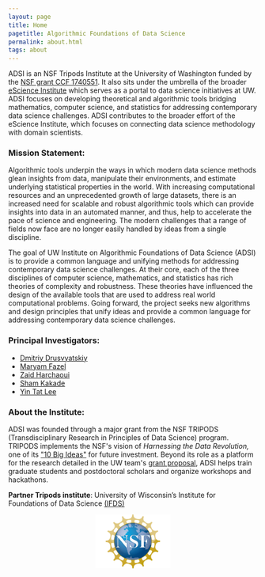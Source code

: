 ```yaml
---
layout: page
title: Home
pagetitle: Algorithmic Foundations of Data Science
permalink: about.html
tags: about
---
```

ADSI is an NSF Tripods Institute at the University of Washington funded by the [NSF grant CCF 1740551](https://www.nsf.gov/awardsearch/showAward?AWD_ID=1740551). It also sits under the umbrella of the broader [eScience Institute](http://escience.washington.edu/) which serves as a portal to data science initiatives at UW. ADSI focuses on developing theoretical and algorithmic tools bridging mathematics, computer science, and statistics for addressing contemporary data science challenges. ADSI contributes to the broader effort of the eScience Institute, which focuses on connecting data science methodology with domain scientists.

### Mission Statement:
Algorithmic tools underpin the ways in which modern data science methods glean insights from data, manipulate their environments, and estimate underlying statistical properties in the world. With increasing computational resources and an unprecedented growth of large datasets, there is an increased need for scalable and robust algorithmic tools which can provide insights into data in an automated manner, and thus, help to accelerate the pace of science and engineering. The modern challenges that a range of fields now face are no longer easily handled by ideas from a single discipline.

The goal of UW Institute on Algorithmic Foundations of Data Science (ADSI) is to provide a common language and unifying methods for addressing contemporary data science challenges. At their core, each of the three disciplines of computer science, mathematics, and statistics has rich theories of complexity and robustness. These theories have influenced the design of the available tools that are used to address real world computational problems. Going forward, the project seeks new algorithms and design principles that unify ideas and provide a common language for addressing contemporary data science challenges.

### Principal Investigators:
* [Dmitriy Drusvyatskiy](http://sites.math.washington.edu/~ddrusv/)
* [Maryam Fazel](https://faculty.washington.edu/mfazel/)
* [Zaid Harchaoui](http://faculty.washington.edu/zaid/)
* [Sham Kakade](https://homes.cs.washington.edu/~sham/)
* [Yin Tat Lee](http://yintat.com/)

### About the Institute:
ADSI was founded through a major grant from the NSF TRIPODS (Transdisciplinary Research in Principles of Data Science) program. TRIPODS implements the NSF's vision of *Harnessing the Data Revolution,* one of its ["10 Big Ideas"](https://www.nsf.gov/about/congress/reports/nsf_big_ideas.pdf) for future investment. Beyond its role as a platform for the research detailed in the UW team's [grant proposal](https://www.nsf.gov/awardsearch/showAward?AWD_ID=1740551), ADSI helps train graduate students and postdoctoral scholars and organize workshops and hackathons.

**Partner Tripods institute**: University of Wisconsin’s Institute for Foundations of Data Science [(IFDS)](https://ifds.wisc.edu/)

<center><img src="images/NSF.gif" style="width:30%;"></center>
